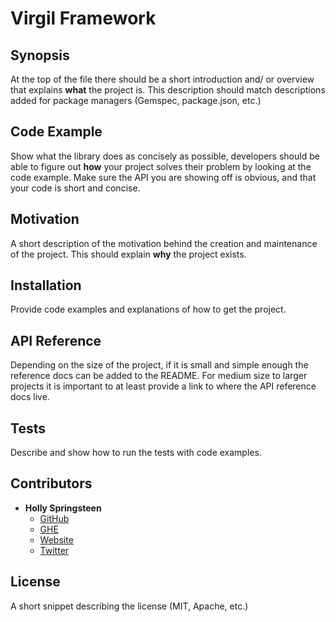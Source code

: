 # Virgil Framework

## Synopsis

At the top of the file there should be a short introduction and/ or overview that explains **what** the project is. This description should match descriptions added for package managers (Gemspec, package.json, etc.)

## Code Example

Show what the library does as concisely as possible, developers should be able to figure out **how** your project solves their problem by looking at the code example. Make sure the API you are showing off is obvious, and that your code is short and concise.

## Motivation

A short description of the motivation behind the creation and maintenance of the project. This should explain **why** the project exists.

## Installation

Provide code examples and explanations of how to get the project.

## API Reference

Depending on the size of the project, if it is small and simple enough the reference docs can be added to the README. For medium size to larger projects it is important to at least provide a link to where the API reference docs live.

## Tests

Describe and show how to run the tests with code examples.

## Contributors

- **Holly Springsteen**
    + [GitHub](https://github.com/badwolf7)
    + [GHE](https://github.ibm.com/hspringsteen)
    + [Website](http://hollyspringsteen.com)
    + [Twitter](https://twitter.com/hollyos7)

## License

A short snippet describing the license (MIT, Apache, etc.)